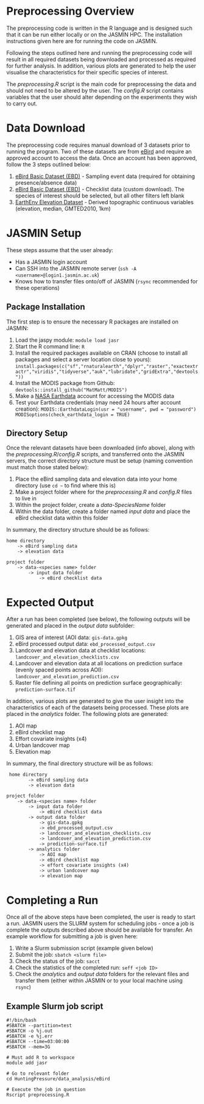﻿

# Preprocessing Overview
The preprocessing code is written in the R language and is designed such that it can be run either locally or on the JASMIN HPC. The installation instructions given here are for running the code on JASMIN. 

Following the steps outlined here and running the preprocessing code will result in all required datasets being downloaded and processed as required for further analysis. In addition, various plots are generated to help the user visualise the characteristics for their specific species of interest. 

The *preprocessing.R* script is the main code for preprocessing the data and should not need to be altered by the user. The *config.R* script contains variables that the user should alter depending on the experiments they wish to carry out. 


# Data Download
The preprocessing code requires manual download of 3 datasets prior to running the program. Two of these datasets are from [eBird](https://ebird.org/home) and require an approved account to access the data. Once an account has been approved, follow the 3 steps outlined below:
1. [eBird Basic Dataset (EBD)](https://ebird.org/data/download) - Sampling event data (required for obtaining presence/absence data)
2. [eBird Basic Dataset (EBD)](https://ebird.org/data/download) - Checklist data (custom download). The species of interest should be selected, but all other filters left blank
3. [EarthEnv Elevation Dataset](http://www.earthenv.org/topography) - Derived topographic continuous variables (elevation, median, GMTED2010, 1km)

# JASMIN Setup 
These steps assume that the user already: 

 - Has a JASMIN login account 
 - Can SSH into the JASMIN remote server (`ssh -A <username>@login1.jasmin.ac.uk`)
 - Knows how to transfer files onto/off of JASMIN (`rsync` recommended for these operations)
 
## Package Installation
The first step is to ensure the necessary R packages are installed on JASMIN: 
 1. Load the jaspy module: `module load jasr`
 2. Start the R command line: `R`
 3. Install the required packages available on CRAN (choose to install all packages and select a server location close to yours): `install.packages(c("sf","rnaturalearth","dplyr","raster","exactextractr","viridis","tidyverse","auk","lubridate","gridExtra","devtools"))`
 4. Install the MODIS package from Github: `devtools::install_github("MatMatt/MODIS")`
 5. Make a [NASA Earthdata](https://urs.earthdata.nasa.gov/home) account for accessing the MODIS data 
 6. Test your Earthdata credentials (may need 24 hours after account creation):  `MODIS::EarthdataLogin(usr = "username", pwd = "password")
MODISoptions(check_earthdata_login = TRUE)`


## Directory Setup
Once the relevant datasets have been downloaded (info above), along with the *preprocessing.R*/*config.R* scripts, and transferred onto the JASMIN servers, the correct directory structure must be setup (naming convention must match those stated below): 
1. Place the eBird sampling data and elevation data into your home directory (use `cd ~` to find where this is)
2. Make a project folder where for the *preprocessing.R* and *config.R* files to live in
3. Within the project folder, create a *data-SpeciesName* folder
4. Within the data folder, create a folder named *input data* and place the eBird checklist data within this folder

In summary, the directory structure should be as follows:

    home directory
        -> eBird sampling data
        -> elevation data
        
    project folder
        -> data-<species name> folder
            -> input data folder
                -> eBird checklist data

# Expected Output
After a run has been completed (see below), the following outputs will be generated and placed in the *output data* subfolder: 
1. GIS area of interest (AOI data: `gis-data.gpkg`
2. eBird processed output data: `ebd_processed_output.csv`
3. Landcover and elevation data at checklist locations: `landcover_and_elevation_checklists.csv`
4. Landcover and elevation data at all locations on prediction surface (evenly spaced points across AOI): `landcover_and_elevation_prediction.csv`
5. Raster file defining all points on prediction surface geographically: `prediction-surface.tif`

In addition, various plots are generated to give the user insight into the characteristics of each of the datasets being processed. These plots are placed in the *analytics* folder. The following plots are generated: 
1. AOI map 
2. eBird checklist map
3. Effort covariate insights (x4)
4. Urban landcover map
5. Elevation map  

In summary, the final directory structure will be as follows: 

     home directory
            -> eBird sampling data
            -> elevation data
            
    project folder
        -> data-<species name> folder
            -> input data folder
                -> eBird checklist data
            -> output data folder 
                -> gis-data.gpkg
                -> ebd_processed_output.csv
                -> landcover_and_elevation_checklists.csv
                -> landcover_and_elevation_prediction.csv
                -> prediction-surface.tif
            -> analytics folder 
                -> AOI map
                -> eBird checklist map
                -> effort covariate insights (x4)
                -> urban landcover map
                -> elevation map




# Completing a Run
Once all of the above steps have been completed, the user is ready to start a run. JASMIN users the SLURM system for scheduling jobs - once a job is complete the outputs described above should be available for transfer. An example workflow for submitting a job is given here:
1. Write a Slurm submission script (example given below)
2. Submit the job: `sbatch <slurm file>`
3. Check the status of the job: `sacct`
4. Check the statistics of the completed run: `seff <job ID>`
5. Check the *analytics* and *output data* folders for the relevant files and transfer them (either within JASMIN or to your local machine using `rsync`)

## Example Slurm job script

    #!/bin/bash 
    #SBATCH --partition=test 
    #SBATCH -o %j.out 
    #SBATCH -e %j.err 
    #SBATCH --time=03:00:00 
    #SBATCH --mem=3G 
    
    # Must add R to workspace 
    module add jasr 
    
    # Go to relevant folder 
    cd HuntingPressure/data_analysis/eBird 
    
    # Execute the job in question 
    Rscript preprocessing.R

